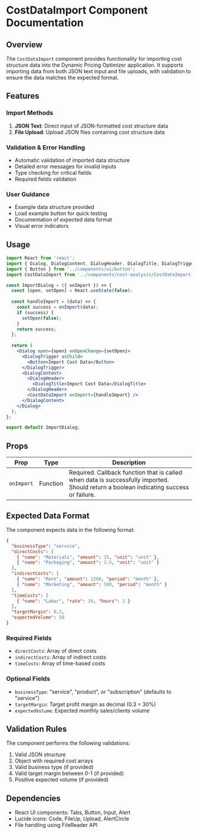 # CostDataImport Component Documentation

## Overview
The `CostDataImport` component provides functionality for importing cost structure data into the Dynamic Pricing Optimizer application. It supports importing data from both JSON text input and file uploads, with validation to ensure the data matches the expected format.

## Features

### Import Methods
1. **JSON Text**: Direct input of JSON-formatted cost structure data
2. **File Upload**: Upload JSON files containing cost structure data

### Validation & Error Handling
- Automatic validation of imported data structure
- Detailed error messages for invalid inputs
- Type checking for critical fields
- Required fields validation

### User Guidance
- Example data structure provided
- Load example button for quick testing
- Documentation of expected data format
- Visual error indicators

## Usage

```jsx
import React from 'react';
import { Dialog, DialogContent, DialogHeader, DialogTitle, DialogTrigger } from '../components/ui/dialog';
import { Button } from '../components/ui/button';
import CostDataImport from '../components/cost-analysis/CostDataImport';

const ImportDialog = ({ onImport }) => {
  const [open, setOpen] = React.useState(false);
  
  const handleImport = (data) => {
    const success = onImport(data);
    if (success) {
      setOpen(false);
    }
    return success;
  };
  
  return (
    <Dialog open={open} onOpenChange={setOpen}>
      <DialogTrigger asChild>
        <Button>Import Cost Data</Button>
      </DialogTrigger>
      <DialogContent>
        <DialogHeader>
          <DialogTitle>Import Cost Data</DialogTitle>
        </DialogHeader>
        <CostDataImport onImport={handleImport} />
      </DialogContent>
    </Dialog>
  );
};

export default ImportDialog;
```

## Props

| Prop | Type | Description |
|------|------|-------------|
| `onImport` | Function | Required. Callback function that is called when data is successfully imported. Should return a boolean indicating success or failure. |

## Expected Data Format

The component expects data in the following format:

```json
{
  "businessType": "service",
  "directCosts": [
    { "name": "Materials", "amount": 25, "unit": "unit" },
    { "name": "Packaging", "amount": 2.5, "unit": "unit" }
  ],
  "indirectCosts": [
    { "name": "Rent", "amount": 1200, "period": "month" },
    { "name": "Marketing", "amount": 500, "period": "month" }
  ],
  "timeCosts": [
    { "name": "Labor", "rate": 20, "hours": 2 }
  ],
  "targetMargin": 0.3,
  "expectedVolume": 50
}
```

### Required Fields
- `directCosts`: Array of direct costs
- `indirectCosts`: Array of indirect costs
- `timeCosts`: Array of time-based costs

### Optional Fields
- `businessType`: "service", "product", or "subscription" (defaults to "service")
- `targetMargin`: Target profit margin as decimal (0.3 = 30%)
- `expectedVolume`: Expected monthly sales/clients volume

## Validation Rules

The component performs the following validations:
1. Valid JSON structure
2. Object with required cost arrays
3. Valid business type (if provided)
4. Valid target margin between 0-1 (if provided)
5. Positive expected volume (if provided)

## Dependencies

- React UI components: Tabs, Button, Input, Alert
- Lucide icons: Code, FileUp, Upload, AlertCircle
- File handling using FileReader API